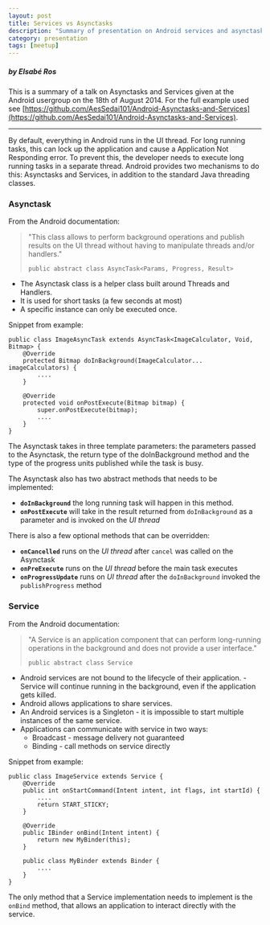 ```yaml
---
layout: post
title: Services vs Asynctasks
description: "Summary of presentation on Android services and asynctasks"
category: presentation
tags: [meetup]
---
```

##### by *Elsabé Ros* #####

This is a summary of a talk on Asynctasks and Services given at the Android usergroup on the 18th of August 2014. For the full example used see [https://github.com/AesSedai101/Android-Asynctasks-and-Services](https://github.com/AesSedai101/Android-Asynctasks-and-Services).

----------

By default, everything in Android runs in the UI thread. For long running tasks, this can lock up the application and cause a Application Not Responding error. To prevent this, the developer needs to execute long running tasks in a separate thread. Android provides two mechanisms to do this: Asynctasks and Services, in addition to the standard Java threading classes.

### Asynctask ###
From the Android documentation:
> "This class allows to perform background operations and publish results on the UI thread without having to manipulate threads and/or handlers."
> 
> `public abstract class AsyncTask<Params, Progress, Result>`

- The Asynctask class is a helper class built around Threads and Handlers. 
- It is used for short tasks (a few seconds at most) 
- A specific instance can only be executed once.

Snippet from example: 

	public class ImageAsyncTask extends AsyncTask<ImageCalculator, Void, Bitmap> {
    	@Override
    	protected Bitmap doInBackground(ImageCalculator... imageCalculators) {
       		....
    	}

    	@Override
    	protected void onPostExecute(Bitmap bitmap) {
        	super.onPostExecute(bitmap);
        	....
    	}
	}

The Asynctask takes in three template parameters: the parameters passed to the Asynctask, the return type of the doInBackground method and the type of the progress units published while the task is busy.

The Asynctask also has two abstract methods that needs to be implemented:

- **`doInBackground`** the long running task will happen in this method.
- **`onPostExecute`** will take in the result returned from `doInBackground` as a parameter and is invoked on the *UI thread*

There is also a few optional methods that can be overridden:

- **`onCancelled`** runs on the *UI thread* after `cancel` was called on the Asynctask
- **`onPreExecute`** runs on the *UI thread* before the main task executes
- **`onProgressUpdate`** runs on *UI thread* after the `doInBackground` invoked the `publishProgress` method

### Service ###
From the Android documentation:
> "A Service is an application component that can perform long-running operations in the background and does not provide a user interface."
> 
> `public abstract class Service`

- Android services are not bound to the lifecycle of their application. - Service will continue running in the background, even if the application gets killed. 
- Android allows applications to share services. 
- An Android services is a Singleton - it is impossible to start multiple instances of the same service. 
- Applications can communicate with service in two ways:
	- Broadcast - message delivery not guaranteed
	- Binding - call methods on service directly

Snippet from example:

    public class ImageService extends Service {
    	@Override
    	public int onStartCommand(Intent intent, int flags, int startId) {
       		....
        	return START_STICKY;
    	}

    	@Override
    	public IBinder onBind(Intent intent) {
        	return new MyBinder(this);
    	}

    	public class MyBinder extends Binder {
    	    ....
    	}
	}

The only method that a Service implementation needs to implement is the `onBind` method, that allows an application to interact directly with the service.